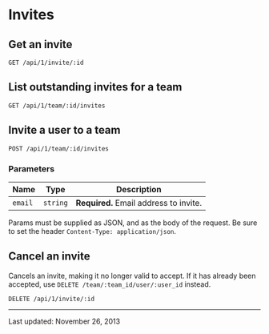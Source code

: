 # Invites

<!-- Sub:[TOC] -->

## Get an invite

    GET /api/1/invite/:id


## List outstanding invites for a team

    GET /api/1/team/:id/invites


## Invite a user to a team

    POST /api/1/team/:id/invites

### Parameters

Name | Type | Description
-----|------|-------------
`email`|`string`|**Required.** Email address to invite.

Params must be supplied as JSON, and as the body of the request. Be sure to set the header `Content-Type: application/json`.


## Cancel an invite

Cancels an invite, making it no longer valid to accept. If it has already been accepted, use `DELETE /team/:team_id/user/:user_id` instead.

    DELETE /api/1/invite/:id


-----

Last updated: November 26, 2013
